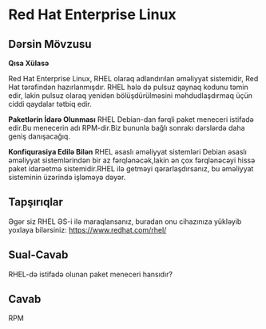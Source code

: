 ﻿# Red Hat Enterprise Linux

## Dərsin Mövzusu

<b>Qısa Xülasə</b>

Red Hat Enterprise Linux, RHEL olaraq adlandırılan əməliyyat sistemidir, Red Hat tərəfindən hazırlanmışdır. RHEL hələ də pulsuz qaynaq kodunu təmin edir, lakin pulsuz olaraq yenidən bölüşdürülməsini məhdudlaşdırmaq üçün ciddi qaydalar tətbiq edir.

<b>Paketlərin İdarə Olunması</b>
RHEL Debian-dan fərqli paket meneceri istifadə edir.Bu menecerin adı RPM-dir.Biz bununla bağlı sonrakı dərslərdə daha geniş danışacağıq.

<b>Konfiqurasiya Edilə Bilən</b>
RHEL əsaslı əməliyyat sistemləri Debian əsaslı əməliyyat sistemlərindən bir az fərqlənəcək,lakin ən çox fərqlənəcəyi hissə paket idarəetmə sistemidir.RHEL ilə getməyi qərarlaşdırsanız, bu əməliyyat sisteminin üzərində işləməyə dəyər.

## Tapşırıqlar
Əgər siz RHEL ƏS-i ilə maraqlansanız, buradan onu cihazınıza yükləyib yoxlaya bilərsiniz:  <a href='http://www.redhat.com/en/technologies/linux-platforms/enterprise-linux/'>https://www.redhat.com/rhel/</a>

## Sual-Cavab
RHEL-də istifadə olunan paket meneceri hansıdır?

## Cavab
RPM
